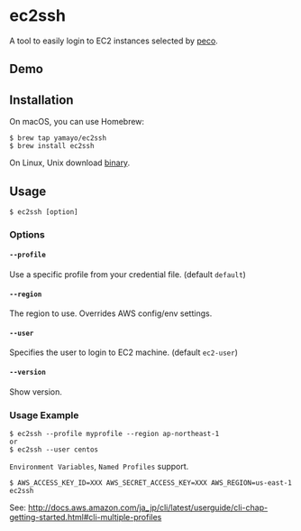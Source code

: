 # ec2ssh
A tool to easily login to EC2 instances selected by [peco](https://github.com/peco/peco).  

## Demo


## Installation
On macOS, you can use Homebrew:
```
$ brew tap yamayo/ec2ssh
$ brew install ec2ssh
```

On Linux, Unix download [binary]().


## Usage
```
$ ec2ssh [option]
```

### Options
#### `--profile`  
Use a specific profile from your credential file. (default `default`)

#### `--region`  
The region to use. Overrides AWS config/env settings.

#### `--user`  
Specifies the user to login to EC2 machine. (default `ec2-user`)

#### `--version`  
Show version.

### Usage Example
```
$ ec2ssh --profile myprofile --region ap-northeast-1
or
$ ec2ssh --user centos
```

`Environment Variables`, `Named Profiles` support.  
```
$ AWS_ACCESS_KEY_ID=XXX AWS_SECRET_ACCESS_KEY=XXX AWS_REGION=us-east-1 ec2ssh
```
See: http://docs.aws.amazon.com/ja_jp/cli/latest/userguide/cli-chap-getting-started.html#cli-multiple-profiles
